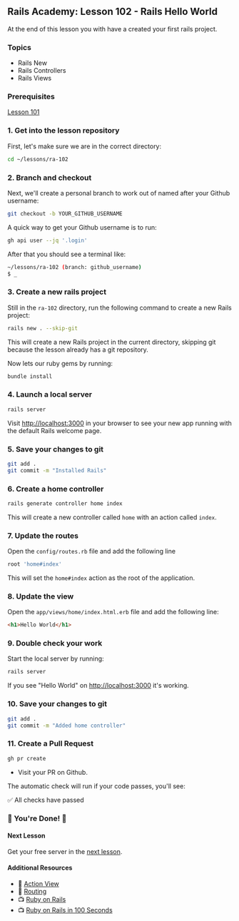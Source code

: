 ## Rails Academy: Lesson 102 - Rails Hello World

At the end of this lesson you with have a created your first rails project.

### Topics

- Rails New
- Rails Controllers
- Rails Views

### Prerequisites

[Lesson 101](https://github.com/justintanner/ra-101)

### 1. Get into the lesson repository

First, let's make sure we are in the correct directory:

```bash
cd ~/lessons/ra-102
```

### 2. Branch and checkout

Next, we'll create a personal branch to work out of named after your Github username:

```bash
git checkout -b YOUR_GITHUB_USERNAME
```

A quick way to get your Github username is to run:

```bash
gh api user --jq '.login'
```

After that you should see a terminal like:

```bash
~/lessons/ra-102 (branch: github_username)
$ _
```

### 3. Create a new rails project

Still in the `ra-102` directory, run the following command to create a new Rails project:

```bash
rails new . --skip-git
```

This will create a new Rails project in the current directory, skipping git because the lesson already has a git repository.

Now lets our ruby gems by running:

```bash
bundle install
```

### 4. Launch a local server

```bash
rails server
```

Visit [http://localhost:3000](http://localhost:3000) in your browser to see your new app running with the default Rails welcome page.

### 5. Save your changes to git

```bash
git add .
git commit -m "Installed Rails"
```

### 6. Create a home controller

```bash
rails generate controller home index
```
This will create a new controller called `home` with an action called `index`.

### 7. Update the routes

Open the `config/routes.rb` file and add the following line
    
```ruby
root 'home#index'
```

This will set the `home#index` action as the root of the application.

### 8. Update the view

Open the `app/views/home/index.html.erb` file and add the following line:

```html
<h1>Hello World</h1>
```

### 9. Double check your work

Start the local server by running:

```bash
rails server
```

If you see "Hello World" on [http://localhost:3000](http://localhost:3000) it's working.

### 10. Save your changes to git

```bash
git add .
git commit -m "Added home controller"
```

### 11. Create a Pull Request

```bash
gh pr create
```

* Visit your PR on Github.

The automatic check will run if your code passes, you'll see:

:white_check_mark: All checks have passed

### :tada: You're Done! :tada:

#### Next Lesson

Get your free server in the [next lesson](https://github.com/justintanner/ra-103).

#### Additional Resources

- :book: [Action View](https://guides.rubyonrails.org/action_view_overview.html)
- :book: [Routing](https://guides.rubyonrails.org/routing.html)
- :tv: [Ruby on Rails](https://rubyonrails.org/)
- :tv: [Ruby on Rails in 100 Seconds](https://www.youtube.com/watch?v=2DvrRadXwWY)
